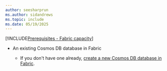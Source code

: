 ```yaml
---
author: seesharprun
ms.author: sidandrews
ms.topic: include
ms.date: 05/19/2025
---
```


[!INCLUDE[Prerequisites - Fabric capacity](prereq-fabric-capacity.md)]

- An existing Cosmos DB database in Fabric

  - If you don't have one already, [create a new Cosmos DB database in Fabric](quickstart-portal.md).
